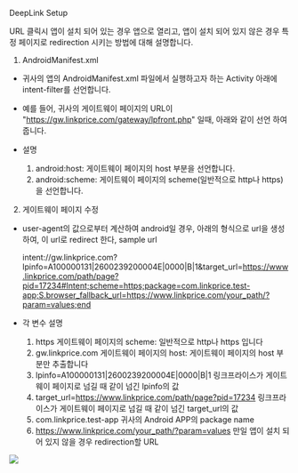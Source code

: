DeepLink Setup

URL 클릭시 앱이 설치 되어 있는 경우 앱으로 열리고, 앱이 설치 되어 있지 않은 경우 특정 페이지로 redirection 시키는 방법에 대해 설명합니다.



1. AndroidManifest.xml

* 귀사의 앱의 AndroidManifest.xml 파일에서 실행하고자 하는 Activity 아래에 intent-filter를 선언합니다. 
* 예를 들어, 귀사의 게이트웨이 페이지의 URL이 "https://gw.linkprice.com/gateway/lpfront.php" 일때,
아래와 같이 선언 하여 줍니다.

    <activity android:name="SampleActionActivity">
    	<intent-filter android:autoVerify="true">
    		<action android:name="android.intent.action.VIEW"/>
    		<category android:name="android.intent.category.DEFAULT"/>
    		<category android:name="android.intent.category.BROWSABLE"/>
    		<data android:host="gw.linkprice.com" android:scheme="https"/>
    	</intent-filter>
    </activity>

* <data> 설명
  1. android:host: 게이트웨이 페이지의 host 부분을 선언합니다.
  2. android:scheme: 게이트웨이 페이지의 scheme(일반적으로 http나 https) 을 선언합니다.



2. 게이트웨이 페이지 수정

* user-agent의 값으로부터 계산하여 android일 경우, 아래의 형식으로 url을 생성하여, 이 url로 redirect 한다, sample url

    intent://gw.linkprice.com?lpinfo=A100000131|2600239200004E|0000|B|1&target_url=https://www.linkprice.com/path/page?pid=17234#Intent;scheme=https;package=com.linkprice.test-app;S.browser_fallback_url=https://www.linkprice.com/your_path/?param=values;end

* 각 변수 설명
  1. https 게이트웨이 페이지의 scheme: 일반적으로 http나 https 입니다
  2. gw.linkprice.com  게이트웨이 페이지의 host: 게이트웨이 페이지의 host 부분만 추출합니다
  3. lpinfo=A100000131|2600239200004E|0000|B|1  링크프라이스가 게이트웨이 페이지로 넘길 때 같이 넘긴 lpinfo의 값
  4. target_url=https://www.linkprice.com/path/page?pid=17234  링크프라이스가 게이트웨이 페이지로 넘길 때 같이 넘긴 target_url의 값
  5. com.linkprice.test-app 귀사의 Android APP의 package name
  6. https://www.linkprice.com/your_path/?param=values 만일 앱이 설치 되어 있지 않을 경우 redirection할 URL


![](https://github.com/linkprice/MerchantSetup/blob/master/%EC%95%B1%20%EC%85%8B%EC%97%85/%EB%94%A5%EB%A7%81%ED%81%AC/deeplink-explain.png)
